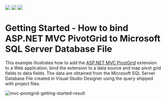 <!-- default badges list -->
![](https://img.shields.io/endpoint?url=https://codecentral.devexpress.com/api/v1/VersionRange/138047450/18.1.3%2B)
[![](https://img.shields.io/badge/Open_in_DevExpress_Support_Center-FF7200?style=flat-square&logo=DevExpress&logoColor=white)](https://supportcenter.devexpress.com/ticket/details/T830570)
[![](https://img.shields.io/badge/📖_How_to_use_DevExpress_Examples-e9f6fc?style=flat-square)](https://docs.devexpress.com/GeneralInformation/403183)
<!-- default badges end -->
# Getting Started - How to bind ASP.NET MVC PivotGrid to Microsoft SQL Server Database File
This example illustrates how to add the [ASP.NET MVC PivotGrid](https://docs.devexpress.com/AspNet/10689/asp.net-mvc-extensions/pivot-grid) extension to a Web application, bind the extension to a data source and map pivot grid fields to data fields. The data are obtained from the Microsoft SQL Server Database File created in Visual Studio Designer using the query shipped with project files.

![mvc-pivotgrid-getting-started-result](./images/mvc-pivotgrid-getting-started-result.png)
 
